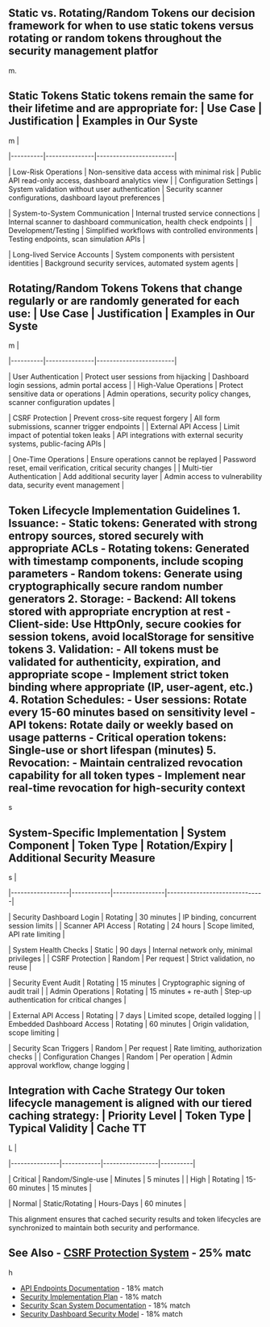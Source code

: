 ## Static vs. Rotating/Random Tokens our decision framework for when to use static tokens versus rotating or random tokens throughout the security management platfor

m.

## Static Tokens Static tokens remain the same for their lifetime and are appropriate for: | Use Case | Justification | Examples in Our Syste

m |

|----------|---------------|------------------------|

| Low-Risk Operations | Non-sensitive data access with minimal risk | Public API read-only access, dashboard analytics view |
| Configuration Settings | System validation without user authentication | Security scanner configurations, dashboard layout preferences |

| System-to-System Communication | Internal trusted service connections | Internal scanner to dashboard communication, health check endpoints |
| Development/Testing | Simplified workflows with controlled environments | Testing endpoints, scan simulation APIs |

| Long-lived Service Accounts | System components with persistent identities | Background security services, automated system agents |

## Rotating/Random Tokens Tokens that change regularly or are randomly generated for each use: | Use Case | Justification | Examples in Our Syste

m |

|----------|---------------|------------------------|

| User Authentication | Protect user sessions from hijacking | Dashboard login sessions, admin portal access |
| High-Value Operations | Protect sensitive data or operations | Admin operations, security policy changes, scanner configuration updates |

| CSRF Protection | Prevent cross-site request forgery | All form submissions, scanner trigger endpoints |
| External API Access | Limit impact of potential token leaks | API integrations with external security systems, public-facing APIs |

| One-Time Operations | Ensure operations cannot be replayed | Password reset, email verification, critical security changes |
| Multi-tier Authentication | Add additional security layer | Admin access to vulnerability data, security event management |

## Token Lifecycle Implementation Guidelines 1. **Issuance**: - Static tokens: Generated with strong entropy sources, stored securely with appropriate ACLs - Rotating tokens: Generated with timestamp components, include scoping parameters - Random tokens: Generate using cryptographically secure random number generators 2. **Storage**: - Backend: All tokens stored with appropriate encryption at rest - Client-side: Use HttpOnly, secure cookies for session tokens, avoid localStorage for sensitive tokens 3. **Validation**: - All tokens must be validated for authenticity, expiration, and appropriate scope - Implement strict token binding where appropriate (IP, user-agent, etc.) 4. **Rotation Schedules**: - User sessions: Rotate every 15-60 minutes based on sensitivity level - API tokens: Rotate daily or weekly based on usage patterns - Critical operation tokens: Single-use or short lifespan (minutes) 5. **Revocation**: - Maintain centralized revocation capability for all token types - Implement near real-time revocation for high-security context

s

## System-Specific Implementation | System Component | Token Type | Rotation/Expiry | Additional Security Measure

s |

|------------------|------------|----------------|------------------------------|

| Security Dashboard Login | Rotating | 30 minutes | IP binding, concurrent session limits |
| Scanner API Access | Rotating | 24 hours | Scope limited, API rate limiting |

| System Health Checks | Static | 90 days | Internal network only, minimal privileges |
| CSRF Protection | Random | Per request | Strict validation, no reuse |

| Security Event Audit | Rotating | 15 minutes | Cryptographic signing of audit trail |
| Admin Operations | Rotating | 15 minutes + re-auth | Step-up authentication for critical changes |

| External API Access | Rotating | 7 days | Limited scope, detailed logging |
| Embedded Dashboard Access | Rotating | 60 minutes | Origin validation, scope limiting |

| Security Scan Triggers | Random | Per request | Rate limiting, authorization checks |
| Configuration Changes | Random | Per operation | Admin approval workflow, change logging |

## Integration with Cache Strategy Our token lifecycle management is aligned with our tiered caching strategy: | Priority Level | Token Type | Typical Validity | Cache TT

L |

|---------------|------------|-----------------|----------|

| Critical | Random/Single-use | Minutes | 5 minutes |
| High | Rotating | 15-60 minutes | 15 minutes |

| Normal | Static/Rotating | Hours-Days | 60 minutes |

This alignment ensures that cached security results and token lifecycles are synchronized to maintain both security and performance.

## See Also - [CSRF Protection System](CSRF-PROTECTION-SYSTEM.md) - 25% matc

h

- [API Endpoints Documentation](API_ENDPOINTS.md) - 18% match
- [Security Implementation Plan](SECURITY-IMPLEMENTATION-PLAN.md) - 18% match
- [Security Scan System Documentation](SECURITY-SCAN-SYSTEM.md) - 18% match
- [Security Dashboard Security Model](security/admin/architecture/dashboard_security_model.md) - 18% match